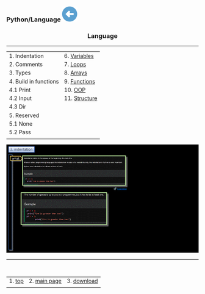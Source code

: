 ### Python/Language [![back](/assets/back.svg)](../README.md) 

<h3 align="center">Language</h3>

- - -

|     |     | 
| --- | --- | 
| 1. Indentation        | 6.  [Variables](./variables/README.md) |
| 2. Comments           | 7.  [Loops](./loops/README.md)         |
| 3. Types              | 8.  [Arrays](./arrays/README.md)       |
| 4. Build in functions | 9.  [Functions](./functions/README.md) |
|   4.1 Print           | 10. [OOP](./oop/README.md)             |
|   4.2 Input           | 11. [Structure](./structure/README.md)              |
|   4.3 Dir             |  |
| 5. Reserved           |  |
|   5.1 None            |  |
|   5.2 Pass            |  |
|     |     |

![language](./language.gif)

- - -

<br>

|     |     |     |
| --- | --- | --- |
| 1. [top](#Language) | 2. [main page](/README.md) | 3. [download](./language.pptx) |
|     |     |     |


